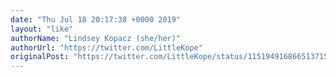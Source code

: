 ```yaml
---
date: "Thu Jul 18 20:17:38 +0000 2019"
layout: "like"
authorName: "Lindsey Kopacz (she/her)"
authorUrl: "https://twitter.com/LittleKope"
originalPost: "https://twitter.com/LittleKope/status/1151949168665137152"
---
```

